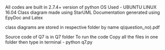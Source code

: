 All codes are built in 2.7.4+ version of python
OS Used - UBUNTU LINUX 16.04
Class diagram made using StarUML
Documentation generated using EpyDoc and Latex


class diagrams are stored in respective folder by name q(question_no).pdf
 

Source code of Q7 is in Q7 folder 
To run the code 
Copy all the files in one folder 
then type in terminal - python q7.py 
